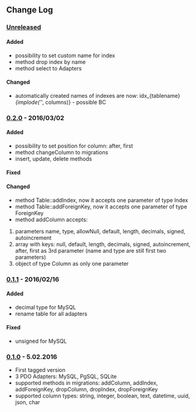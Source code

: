 ## Change Log

### [Unreleased][unreleased]
#### Added
- possibility to set custom name for index
- method drop index by name
- method select to Adapters

#### Changed
- automatically created names of indexes are now: idx_{tablename}_{implode('_', columns)} - possible BC

### [0.2.0] - 2016/03/02
#### Added
- possibility to set position for column: after, first
- method changeColumn to migrations
- insert, update, delete methods

#### Fixed

#### Changed
- method Table::addIndex, now it accepts one parameter of type Index
- method Table::addForeignKey, now it accepts one parameter of type ForeignKey
- method addColumn accepts:
1. parameters name, type, allowNull, default, length, decimals, signed, autoincrement
1. array with keys: null, default, length, decimals, signed, autoincrement, after, first as 3rd parameter (name and type are still first two parameters)
1. object of type Column as only one parameter

### [0.1.1] - 2016/02/16
#### Added
- decimal type for MySQL
- rename table for all adapters

#### Fixed
- unsigned for MySQL

### [0.1.0] - 5.02.2016
- First tagged version
- 3 PDO Adapters: MySQL, PgSQL, SQLite
- supported methods in migrations: addColumn, addIndex, addForeignKey, dropColumn, dropIndex, dropForeignKey
- supported column types: string, integer, boolean, text, datetime, uuid, json, char

[unreleased]: https://git.efabrica.sk/web-components/article-storage/compare/0.2.0...HEAD
[0.2.0]: https://github.com/lulco/phoenix/compare/0.1.1...0.2.0
[0.1.1]: https://github.com/lulco/phoenix/compare/0.1.0...0.1.1
[0.1.0]: https://github.com/lulco/phoenix/compare/0.0.0...0.1.0